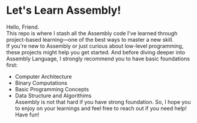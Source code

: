 # Let's Learn Assembly!
Hello, Friend.<br/>This repo is where I stash all the Assembly code I've learned through project-based learning—one of the best ways to master a new skill.  
If you're new to Assembly or just curious about low-level programming, these projects might help you get started. And before diving deeper into Assembly Language, I strongly recommend you to have basic foundations first:  
+ Computer Architecture  
+ Binary Computations  
+ Basic Programming Concepts
+ Data Structure and Algorithims  
Assembly is not that hard if you have strong foundation. So, I hope you to enjoy on your learnings and feel free to reach out if you need help!<br/>Have fun!
